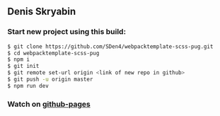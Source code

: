 ## Denis Skryabin

###  Start new project using this build:
```sh
$ git clone https://github.com/SDen4/webpacktemplate-scss-pug.git
$ cd webpacktemplate-scss-pug
$ npm i
$ git init
$ git remote set-url origin <link of new repo in github>
$ git push -u origin master
$ npm run dev
```
### Watch on [github-pages](https://sden4.github.io/one-page-scroll/dist)